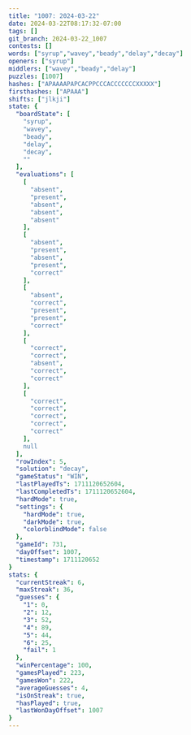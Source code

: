 ```yaml
---
title: "1007: 2024-03-22"
date: 2024-03-22T08:17:32-07:00
tags: []
git_branch: 2024-03-22_1007
contests: []
words: ["syrup","wavey","beady","delay","decay"]
openers: ["syrup"]
middlers: ["wavey","beady","delay"]
puzzles: [1007]
hashes: ["APAAAAPAPCACPPCCCACCCCCCCXXXXX"]
firsthashes: ["APAAA"]
shifts: ["jlkji"]
state: {
  "boardState": [
    "syrup",
    "wavey",
    "beady",
    "delay",
    "decay",
    ""
  ],
  "evaluations": [
    [
      "absent",
      "present",
      "absent",
      "absent",
      "absent"
    ],
    [
      "absent",
      "present",
      "absent",
      "present",
      "correct"
    ],
    [
      "absent",
      "correct",
      "present",
      "present",
      "correct"
    ],
    [
      "correct",
      "correct",
      "absent",
      "correct",
      "correct"
    ],
    [
      "correct",
      "correct",
      "correct",
      "correct",
      "correct"
    ],
    null
  ],
  "rowIndex": 5,
  "solution": "decay",
  "gameStatus": "WIN",
  "lastPlayedTs": 1711120652604,
  "lastCompletedTs": 1711120652604,
  "hardMode": true,
  "settings": {
    "hardMode": true,
    "darkMode": true,
    "colorblindMode": false
  },
  "gameId": 731,
  "dayOffset": 1007,
  "timestamp": 1711120652
}
stats: {
  "currentStreak": 6,
  "maxStreak": 36,
  "guesses": {
    "1": 0,
    "2": 12,
    "3": 52,
    "4": 89,
    "5": 44,
    "6": 25,
    "fail": 1
  },
  "winPercentage": 100,
  "gamesPlayed": 223,
  "gamesWon": 222,
  "averageGuesses": 4,
  "isOnStreak": true,
  "hasPlayed": true,
  "lastWonDayOffset": 1007
}
---
```

<!-- more -->
